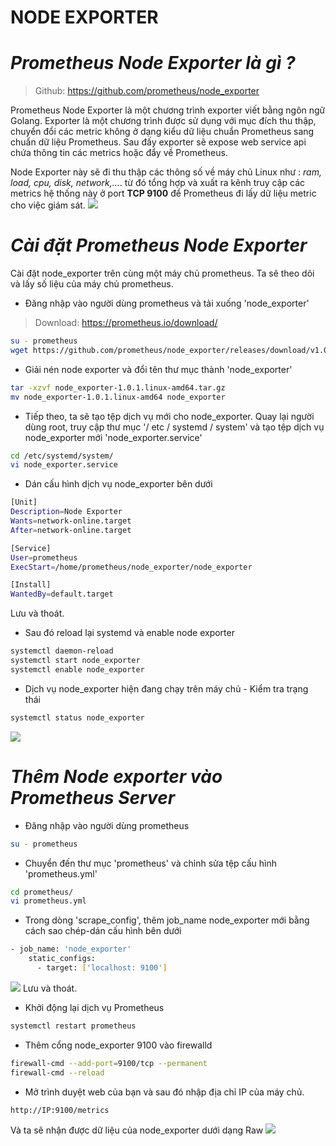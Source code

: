 # **NODE EXPORTER**
# *Prometheus Node Exporter là gì ?*
> Github: https://github.com/prometheus/node_exporter

Prometheus Node Exporter là một chương trình exporter viết bằng ngôn ngữ Golang. Exporter là một chương trình được sử dụng với mục đích thu thập, chuyển đổi các metric không ở dạng kiểu dữ liệu chuẩn Prometheus sang chuẩn dữ liệu Prometheus. Sau đấy exporter sẽ expose web service api chứa thông tin các metrics hoặc đẩy về Prometheus.

Node Exporter này sẽ đi thu thập các thông số về máy chủ Linux như : *ram, load, cpu, disk, network,…*. từ đó tổng hợp và xuất ra kênh truy cập các metrics hệ thống này ở port **TCP 9100** để Prometheus đi lấy dữ liệu metric cho việc giám sát.
![](./node%20exporter%20prometheus.PNG)

# *Cài đặt Prometheus Node Exporter*
Cài đặt node_exporter trên cùng một máy chủ prometheus. Ta sẽ theo dõi và lấy số liệu của máy chủ prometheus.

- Đăng nhập vào người dùng prometheus và tải xuống 'node_exporter'
> Download: https://prometheus.io/download/
```sh
su - prometheus
wget https://github.com/prometheus/node_exporter/releases/download/v1.0.1/node_exporter-1.0.1.linux-amd64.tar.gz
```
- Giải nén node exporter và đổi tên thư mục thành 'node_exporter'
```sh
tar -xzvf node_exporter-1.0.1.linux-amd64.tar.gz
mv node_exporter-1.0.1.linux-amd64 node_exporter
```
- Tiếp theo, ta sẽ tạo tệp dịch vụ mới cho node_exporter. Quay lại người dùng root, truy cập thư mục '/ etc / systemd / system' và tạo tệp dịch vụ node_exporter mới 'node_exporter.service'
```sh
cd /etc/systemd/system/
vi node_exporter.service
```
- Dán cấu hình dịch vụ node_exporter bên dưới
```sh
[Unit]
Description=Node Exporter
Wants=network-online.target
After=network-online.target

[Service]
User=prometheus
ExecStart=/home/prometheus/node_exporter/node_exporter

[Install]
WantedBy=default.target
```
Lưu và thoát.

- Sau đó reload lại systemd và enable node exporter
```sh
systemctl daemon-reload
systemctl start node_exporter
systemctl enable node_exporter
```
- Dịch vụ node_exporter hiện đang chạy trên máy chủ - Kiểm tra trạng thái
```sh
systemctl status node_exporter
```
![](./status%20node_exporter.PNG)
# *Thêm Node exporter vào Prometheus Server*
- Đăng nhập vào người dùng prometheus
```sh
su - prometheus
```
- Chuyển đến thư mục 'prometheus' và chỉnh sửa tệp cấu hình 'prometheus.yml'
```sh
cd prometheus/
vi prometheus.yml
```
- Trong dòng 'scrape_config', thêm job_name node_exporter mới bằng cách sao chép-dán cấu hình bên dưới
```sh
- job_name: 'node_exporter' 
    static_configs: 
      - target: ['localhost: 9100']
```
![](./prometheus.yml.PNG)
Lưu và thoát.
- Khởi động lại dịch vụ Prometheus
```sh
systemctl restart prometheus
```
- Thêm cổng node_exporter 9100 vào firewalld
```sh
firewall-cmd --add-port=9100/tcp --permanent
firewall-cmd --reload
```
- Mở trình duyệt web của bạn và sau đó nhập địa chỉ IP của máy chủ.
```sh
http://IP:9100/metrics
```
Và ta sẽ nhận được dữ liệu của node_exporter dưới dạng Raw
![](./9100%20metrics.PNG)
